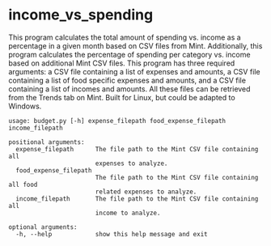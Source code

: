 # income_vs_spending

This program calculates the total amount of spending vs. income as a
percentage in a given month based on CSV files from Mint. Additionally, this
program calculates the percentage of spending per category vs. income based on additional Mint CSV files. This program has three required arguments: a CSV file containing a list of expenses and amounts, a CSV file containing a list of food specific expenses and amounts, and a CSV file containing a list of incomes and amounts. All these files can be retrieved from the Trends tab on Mint. Built for Linux, but could be adapted to Windows.

```
usage: budget.py [-h] expense_filepath food_expense_filepath income_filepath

positional arguments:
  expense_filepath      The file path to the Mint CSV file containing all
                        expenses to analyze.
  food_expense_filepath
                        The file path to the Mint CSV file containing all food
                        related expenses to analyze.
  income_filepath       The file path to the Mint CSV file containing all
                        income to analyze.

optional arguments:
  -h, --help            show this help message and exit
```

